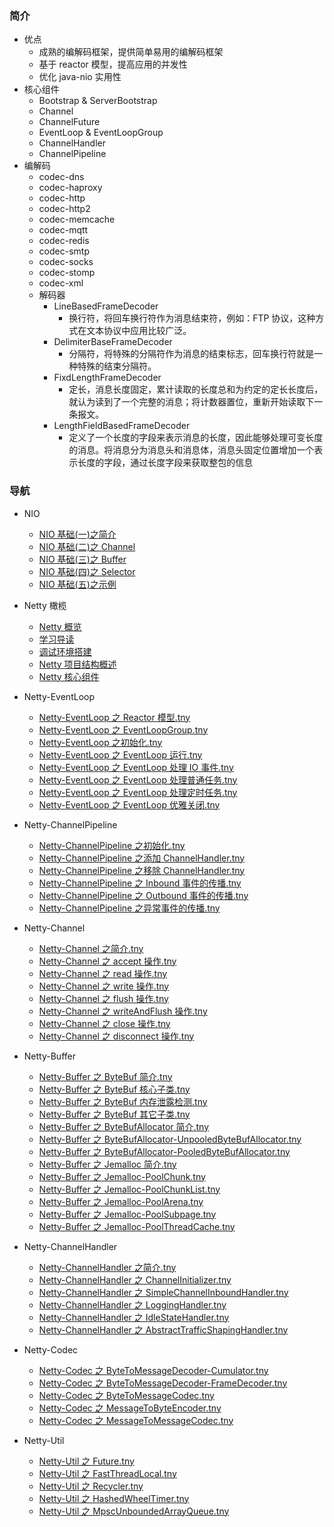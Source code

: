 ### 简介

- 优点
  - 成熟的编解码框架，提供简单易用的编解码框架
  - 基于 reactor 模型，提高应用的并发性
  - 优化 java-nio 实用性
- 核心组件
  - Bootstrap & ServerBootstrap
  - Channel
  - ChannelFuture
  - EventLoop & EventLoopGroup
  - ChannelHandler
  - ChannelPipeline
- 编解码
  - codec-dns
  - codec-haproxy
  - codec-http
  - codec-http2
  - codec-memcache
  - codec-mqtt
  - codec-redis
  - codec-smtp
  - codec-socks
  - codec-stomp
  - codec-xml
  - 解码器
    - LineBasedFrameDecoder
      - 换行符，将回车换行符作为消息结束符，例如：FTP 协议，这种方式在文本协议中应用比较广泛。
    - DelimiterBaseFrameDecoder
      - 分隔符，将特殊的分隔符作为消息的结束标志，回车换行符就是一种特殊的结束分隔符。
    - FixdLengthFrameDecoder
      - 定长，消息长度固定，累计读取的长度总和为约定的定长长度后，就认为读到了一个完整的消息；将计数器置位，重新开始读取下一条报文。
    - LengthFieldBasedFrameDecoder
      - 定义了一个长度的字段来表示消息的长度，因此能够处理可变长度的消息。将消息分为消息头和消息体，消息头固定位置增加一个表示长度的字段，通过长度字段来获取整包的信息

### 导航

- NIO
  - [NIO 基础(一)之简介](NIO基础%28一%29之简介.md)
  - [NIO 基础(二)之 Channel](NIO基础%28二%29之Channel.md)
  - [NIO 基础(三)之 Buffer](NIO基础%28三%29之Buffer.md)
  - [NIO 基础(四)之 Selector](NIO基础%28四%29之Selector.md)
  - [NIO 基础(五)之示例](NIO基础%28五%29之示例.md)
- Netty 橄榄
  - [Netty 概览](Netty概览.md)
  - [学习导读](学习导读.md)
  - [调试环境搭建](Netty源码环境搭建.md)
  - [Netty 项目结构概述](Netty项目结构概述.md)
  - [Netty 核心组件](Netty核心组件.md)
- Netty-EventLoop
  - [Netty-EventLoop 之 Reactor 模型.tny](Netty-EventLoop之Reactor模型.tny.md)
  - [Netty-EventLoop 之 EventLoopGroup.tny](Netty-EventLoop之EventLoopGroup.tny.md)
  - [Netty-EventLoop 之初始化.tny](Netty-EventLoop之初始化.tny.md)
  - [Netty-EventLoop 之 EventLoop 运行.tny](Netty-EventLoop之EventLoop运行.tny.md)
  - [Netty-EventLoop 之 EventLoop 处理 IO 事件.tny](Netty-EventLoop之EventLoop处理IO事件.tny.md)
  - [Netty-EventLoop 之 EventLoop 处理普通任务.tny](Netty-EventLoop之EventLoop处理普通任务.tny.md)
  - [Netty-EventLoop 之 EventLoop 处理定时任务.tny](Netty-EventLoop之EventLoop处理定时任务.tny.md)
  - [Netty-EventLoop 之 EventLoop 优雅关闭.tny](Netty-EventLoop之EventLoop优雅关闭.tny.md)
- Netty-ChannelPipeline

  - [Netty-ChannelPipeline 之初始化.tny](Netty-ChannelPipeline之初始化.tny.md)
  - [Netty-ChannelPipeline 之添加 ChannelHandler.tny](Netty-ChannelPipeline之添加ChannelHandler.tny.md)
  - [Netty-ChannelPipeline 之移除 ChannelHandler.tny](Netty-ChannelPipeline之移除ChannelHandler.tny.md)
  - [Netty-ChannelPipeline 之 Inbound 事件的传播.tny](Netty-ChannelPipeline之Inbound事件的传播.tny.md)
  - [Netty-ChannelPipeline 之 Outbound 事件的传播.tny](Netty-ChannelPipeline之Outbound事件的传播.tny.md)
  - [Netty-ChannelPipeline 之异常事件的传播.tny](Netty-ChannelPipeline之异常事件的传播.tny.md)

- Netty-Channel
  - [Netty-Channel 之简介.tny](Netty-Channel之简介.tny.md)
  - [Netty-Channel 之 accept 操作.tny](Netty-Channel之accept操作.tny.md)
  - [Netty-Channel 之 read 操作.tny](Netty-Channel之read操作.tny.md)
  - [Netty-Channel 之 write 操作.tny](Netty-Channel之write操作.tny.md)
  - [Netty-Channel 之 flush 操作.tny](Netty-Channel之flush操作.tny.md)
  - [Netty-Channel 之 writeAndFlush 操作.tny](Netty-Channel之writeAndFlush操作.tny.md)
  - [Netty-Channel 之 close 操作.tny](Netty-Channel之close操作.tny.md)
  - [Netty-Channel 之 disconnect 操作.tny](Netty-Channel之disconnect操作.tny.md)
- Netty-Buffer

  - [Netty-Buffer 之 ByteBuf 简介.tny](Netty-Buffer之ByteBuf简介.tny.md)
  - [Netty-Buffer 之 ByteBuf 核心子类.tny](Netty-Buffer之ByteBuf核心子类.tny.md)
  - [Netty-Buffer 之 ByteBuf 内存泄露检测.tny](Netty-Buffer之ByteBuf内存泄露检测.tny.md)
  - [Netty-Buffer 之 ByteBuf 其它子类.tny](Netty-Buffer之ByteBuf其它子类.tny.md)
  - [Netty-Buffer 之 ByteBufAllocator 简介.tny](Netty-Buffer之ByteBufAllocator简介.tny.md)
  - [Netty-Buffer 之 ByteBufAllocator-UnpooledByteBufAllocator.tny](Netty-Buffer之ByteBufAllocator-UnpooledByteBufAllocator.tny.md)
  - [Netty-Buffer 之 ByteBufAllocator-PooledByteBufAllocator.tny](Netty-Buffer之ByteBufAllocator-PooledByteBufAllocator.tny.md)
  - [Netty-Buffer 之 Jemalloc 简介.tny](Netty-Buffer之Jemalloc简介.tny.md)
  - [Netty-Buffer 之 Jemalloc-PoolChunk.tny](Netty-Buffer之Jemalloc-PoolChunk.tny.md)
  - [Netty-Buffer 之 Jemalloc-PoolChunkList.tny](Netty-Buffer之Jemalloc-PoolChunkList.tny.md)
  - [Netty-Buffer 之 Jemalloc-PoolArena.tny](Netty-Buffer之Jemalloc-PoolArena.tny.md)
  - [Netty-Buffer 之 Jemalloc-PoolSubpage.tny](Netty-Buffer之Jemalloc-PoolSubpage.tny.md)
  - [Netty-Buffer 之 Jemalloc-PoolThreadCache.tny](Netty-Buffer之Jemalloc-PoolThreadCache.tny.md)

- Netty-ChannelHandler

  - [Netty-ChannelHandler 之简介.tny](Netty-ChannelHandler之简介.tny.md)
  - [Netty-ChannelHandler 之 ChannelInitializer.tny](Netty-ChannelHandler之ChannelInitializer.tny.md)
  - [Netty-ChannelHandler 之 SimpleChannelInboundHandler.tny](Netty-ChannelHandler之SimpleChannelInboundHandler.tny.md)
  - [Netty-ChannelHandler 之 LoggingHandler.tny](Netty-ChannelHandler之LoggingHandler.tny.md)
  - [Netty-ChannelHandler 之 IdleStateHandler.tny](Netty-ChannelHandler之IdleStateHandler.tny.md)
  - [Netty-ChannelHandler 之 AbstractTrafficShapingHandler.tny](Netty-ChannelHandler之AbstractTrafficShapingHandler.tny.md)

- Netty-Codec

  - [Netty-Codec 之 ByteToMessageDecoder-Cumulator.tny](Netty-Codec之ByteToMessageDecoder-Cumulator.tny.md)
  - [Netty-Codec 之 ByteToMessageDecoder-FrameDecoder.tny](Netty-Codec之ByteToMessageDecoder-FrameDecoder.tny.md)
  - [Netty-Codec 之 ByteToMessageCodec.tny](Netty-Codec之ByteToMessageCodec.tny.md)
  - [Netty-Codec 之 MessageToByteEncoder.tny](Netty-Codec之MessageToByteEncoder.tny.md)
  - [Netty-Codec 之 MessageToMessageCodec.tny](Netty-Codec之MessageToMessageCodec.tny.md)

- Netty-Util
  - [Netty-Util 之 Future.tny](Netty-Util之Future.tny.md)
  - [Netty-Util 之 FastThreadLocal.tny](Netty-Util之FastThreadLocal.tny.md)
  - [Netty-Util 之 Recycler.tny](Netty-Util之Recycler.tny.md)
  - [Netty-Util 之 HashedWheelTimer.tny](Netty-Util之HashedWheelTimer.tny.md)
  - [Netty-Util 之 MpscUnboundedArrayQueue.tny](Netty-Util之MpscUnboundedArrayQueue.tny.md)
